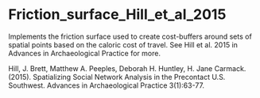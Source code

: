 # Friction_surface_Hill_et_al_2015
Implements the friction surface used to create cost-buffers around sets of spatial points based on the caloric cost of travel. See Hill et al. 2015 in Advances in Archaeological Practice for more.

Hill, J. Brett, Matthew A. Peeples, Deborah H. Huntley, H. Jane Carmack. (2015). Spatializing Social Network Analysis in the Precontact U.S. Southwest. Advances in Archaeological Practice 3(1):63-77.
